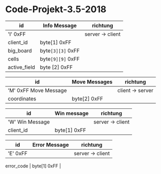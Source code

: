 # Code-Projekt-3.5-2018

id | Info Message | richtung
---|---------|---------
'I' 0xFF| | server -> client
client_id | byte[1]	0xFF |
big_board | byte`[3][3]` 0xFF |
cells |byte`[9][9]` 0xFF|
active_field |byte [2] 0xFF|

id | Move Messages | richtung
---|--------------|---------
'M' 0xFF Move Message| | client -> server
coordinates | byte[2] 0xFF |

id | Win message | richtung
---|--------------|---------
'W' Win Message | | server -> client
client_id | byte[1] 0xFF | 

id | Error Message | richtung
---|--------------|---------
'E' 0xFF | | server -> client

error_code | byte[1] 0xFF |

